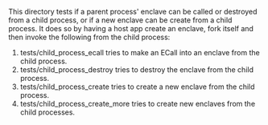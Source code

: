 This directory tests if a parent process' enclave can be called or destroyed from a child process, or if a new enclave can be create from a child process. It does so by having a host app create an enclave, fork itself and then invoke the following from the child process:
1. tests/child_process_ecall tries to make an ECall into an enclave from the child process.
2. tests/child_process_destroy tries to destroy the enclave from the child process.
3. tests/child_process_create tries to create a new enclave from the child process.
4. tests/child_process_create_more tries to create new enclaves from the child processes.
